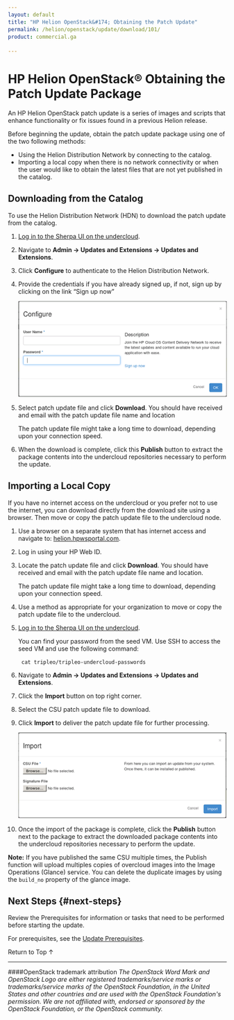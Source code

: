 ```yaml
---
layout: default
title: "HP Helion OpenStack&#174; Obtaining the Patch Update"
permalink: /helion/openstack/update/download/101/
product: commercial.ga

---
```

<!--PUBLISHED-->


<script>

function PageRefresh {
onLoad="window.refresh"
}

PageRefresh();

</script>
<!--
<p style="font-size: small;"> <a href="/helion/openstack/">&#9664; PREV | <a href="/helion/openstack/">&#9650; UP</a> | <a href="/helion/openstack/faq/">NEXT &#9654; </a></p>
-->
# HP Helion OpenStack&reg; Obtaining the Patch Update Package

An HP Helion OpenStack patch update is a series of images and scripts that enhance functionality or fix issues found in a previous Helion release.  

Before beginning the update, obtain the patch update package using one of the two following methods:

* Using the Helion Distribution Network by connecting to the catalog.
* Importing a local copy when there is no network connectivity or when the user would like to obtain the latest files that are not yet published in the catalog.

## Downloading from the Catalog

To use the Helion Distribution Network (HDN) to download the patch update from the catalog.

1. [Log in to the Sherpa UI on the undercloud](/helion/openstack/services/sherpa/accessing/).

2. Navigate to **Admin -> Updates and Extensions -> Updates and Extensions**.

3.	Click **Configure** to authenticate to the Helion Distribution Network.

4. Provide the credentials if you have already signed up, if not, sign up by clicking on the link “Sign up now” 

	<img src="media/SherpaConfigure.png">

5. Select patch update file and click **Download**. You should have received and email with the patch update file name and location

	The patch update file might take a long time to download, depending upon your connection speed.  
	
7. When the download is complete, click this **Publish** button to extract the package contents into the undercloud repositories necessary to perform the update.


## Importing a Local Copy ##

If you have no internet access on the undercloud or you prefer not to use the internet, you can download directly from the download site using a browser. Then move or copy the patch update file to the undercloud node. 

1. Use a browser on a separate system that has internet access and navigate to: [helion.hpwsportal.com](helion.hpwsportal.com).

2. Log in using your HP Web ID.

3. Locate the patch update file and click **Download**. You should have received and email with the patch update file name and location.

	The patch update file might take a long time to download, depending upon your connection speed.  

4. Use a method as appropriate for your organization to move or copy the patch update file to the undercloud.

5. [Log in to the Sherpa UI on the undercloud](/helion/openstack/services/sherpa/accessing/).

	You can find your password from the seed VM. Use SSH to access the seed VM and use the following command:

		cat tripleo/tripleo-undercloud-passwords

6. Navigate to **Admin -> Updates and Extensions -> Updates and Extensions**.

7.	Click the **Import** button on top right corner.

8.	Select the CSU patch update file to download.

9.	Click **Import** to deliver the patch update file for further processing.

	<img src="media/SherpaImport.png">

10. Once the import of the package is complete, click the **Publish** button next to the package to extract the downloaded package contents into the undercloud repositories necessary to perform the update.

**Note:**  If you have published the same CSU multiple times, the Publish function will upload multiples copies of overcloud images into the Image Operations (Glance) service. You can delete the duplicate images by using the `build_no` property of the glance image.

## Next Steps {#next-steps}

Review the Prerequisites for information or tasks that need to be performed before starting the update. 

For prerequisites, see the [Update Prerequisites](/helion/openstack/update/prereqs/101/).


<a href="#top" style="padding:14px 0px 14px 0px; text-decoration: none;"> Return to Top &#8593; </a>


----
####OpenStack trademark attribution
*The OpenStack Word Mark and OpenStack Logo are either registered trademarks/service marks or trademarks/service marks of the OpenStack Foundation, in the United States and other countries and are used with the OpenStack Foundation's permission. We are not affiliated with, endorsed or sponsored by the OpenStack Foundation, or the OpenStack community.*


 